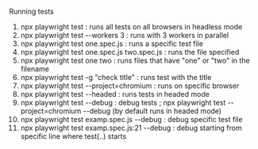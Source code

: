 Running tests

1. npx playwright test                             : runs all tests on all browsers in headless mode
2. npx playwright test --workers 3                 : runs with 3 workers in parallel
3. npx playwright test one.spec.js                 : runs a specific test file
4. npx playwright test one.spec.js two.spec.js     : runs the file specified
5. npx playwright test one two                     : runs files that have "one" or "two" in the filename
6. npx playwright test -g "check title"            : runs test with the title
7. npx playwright test --project=chromium          : runs on specific browser
8. npx playwright test --headed                    : runs tests in headed mode
9. npx playwright test --debug                     : debug tests ; npx playwright test --project=chromium --debug (by default runs in headed mode)
10. npx playwright test examp.spec.js --debug      : debug specific test file
11. npx playwright test examp.spec.js:21 --debug   : debug starting from specific line where test(..) starts
